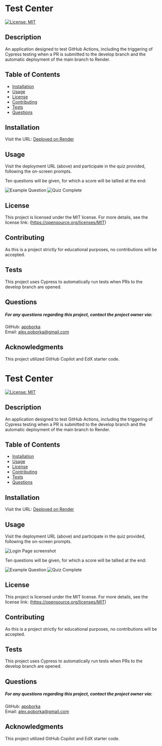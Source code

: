 
# Test Center
[![License: MIT](https://img.shields.io/badge/License-MIT-yellow.svg)](https://opensource.org/licenses/MIT)

## Description
An application designed to test GitHub Actions, including the triggering of Cypress testing when a PR is submitted to the develop branch and the automatic deployment of the main branch to Render.


## Table of Contents
- [Installation](#installation)
- [Usage](#usage)
- [License](#license)
- [Contributing](#contributing)
- [Tests](#tests)
- [Questions](#questions)

## Installation
Visit the URL:
[Deployed on Render](https://test-center-afwv.onrender.com/)



## Usage
Visit the deployment URL (above) and participate in the quiz provided, following the on-screen prompts.

Ten questions will be given, for which a score will be tallied at the end:

![Example Question](assets/quizQuestion.jpg)
![Quiz Complete](assets/quizComplete.jpg)



## License
This project is licensed under the MIT license. For more details, see the license link: (https://opensource.org/licenses/MIT)

## Contributing
As this is a project strictly for educational purposes, no contributions will be accepted.

## Tests
This project uses Cypress to automatically run tests when PRs to the develop branch are opened.

## Questions
##### For any questions regarding this project, contact the project owner via: 
GitHub: [apoborka](https://github.com/apoborka)\
Email: alex.poborka@gmail.com

## Acknowledgments
This project utilized GitHub Copilot and EdX starter code.

# Test Center
[![License: MIT](https://img.shields.io/badge/License-MIT-yellow.svg)](https://opensource.org/licenses/MIT)

## Description
An application designed to test GitHub Actions, including the triggering of Cypress testing when a PR is submitted to the develop branch and the automatic deployment of the main branch to Render.


## Table of Contents
- [Installation](#installation)
- [Usage](#usage)
- [License](#license)
- [Contributing](#contributing)
- [Tests](#tests)
- [Questions](#questions)

## Installation
Visit the URL:
[Deployed on Render](https://test-center-afwv.onrender.com/)



## Usage
Visit the deployment URL (above) and participate in the quiz provided, following the on-screen prompts.

![Login Page screenshot](assets/splashPage.jpg)

Ten questions will be given, for which a score will be tallied at the end:

![Example Question](assets/quizQuestion.jpg)
![Quiz Complete](assets/quizComplete.jpg)



## License
This project is licensed under the MIT license. For more details, see the license link: (https://opensource.org/licenses/MIT)

## Contributing
As this is a project strictly for educational purposes, no contributions will be accepted.

## Tests
This project uses Cypress to automatically run tests when PRs to the develop branch are opened.

## Questions
##### For any questions regarding this project, contact the project owner via: 
GitHub: [apoborka](https://github.com/apoborka)\
Email: alex.poborka@gmail.com

## Acknowledgments
This project utilized GitHub Copilot and EdX starter code.